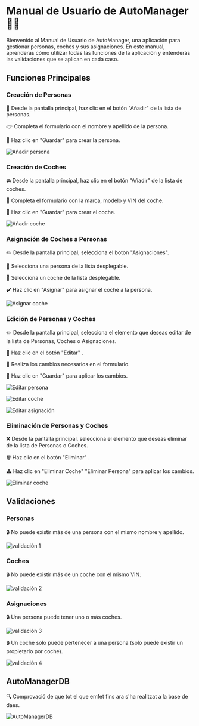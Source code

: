 # Manual de Usuario de AutoManager 🚗💼

Bienvenido al Manual de Usuario de AutoManager, una aplicación para gestionar personas, coches y sus asignaciones. En este manual, aprenderás cómo utilizar todas las funciones de la aplicación y entenderás las validaciones que se aplican en cada caso.

## Funciones Principales

### Creación de Personas
👤 Desde la pantalla principal, haz clic en el botón "Añadir" de la lista de personas.

👉 Completa el formulario con el nombre y apellido de la persona.

💾 Haz clic en "Guardar" para crear la persona.

![Añadir persona](AutoManager/images/añadir_persona.png)

### Creación de Coches
🚘 Desde la pantalla principal, haz clic en el botón "Añadir" de la lista de coches.

📝 Completa el formulario con la marca, modelo y VIN del coche.

💾 Haz clic en "Guardar" para crear el coche. 

![Añadir coche](AutoManager/images/añadir_coche.png)

### Asignación de Coches a Personas
✏️ Desde la pantalla principal, selecciona el boton "Asignaciones".

👤 Selecciona una persona de la lista desplegable.

🚗 Selecciona un coche de la lista desplegable.

✔️ Haz clic en "Asignar" para asignar el coche a la persona.


![Asignar coche](AutoManager/images/asignar_coche.png)


### Edición de Personas y Coches
✏️ Desde la pantalla principal, selecciona el elemento que deseas editar de la lista de Personas, Coches o Asignaciones.

🔄 Haz clic en el botón "Editar" .

📝 Realiza los cambios necesarios en el formulario.

💾 Haz clic en "Guardar" para aplicar los cambios.


![Editar persona](AutoManager/images/editar_persona.png)

![Editar coche](AutoManager/images/editar_coche.png)

![Editar asignación](AutoManager/images/editar_asignacion.png)


### Eliminación de Personas y Coches
❌ Desde la pantalla principal, selecciona el elemento que deseas eliminar de la lista de Personas o Coches.

🗑️ Haz clic en el botón "Eliminar" .

⚠️ Haz clic en "Eliminar Coche" "Eliminar Persona" para aplicar los cambios.

![Eliminar coche](AutoManager/images/eliminar_coche.png)

## Validaciones

### Personas
🔒 No puede existir más de una persona con el mismo nombre y apellido.

![validación 1](AutoManager/images/validacion1.png)

### Coches
🔒 No puede existir más de un coche con el mismo VIN.

![validación 2](AutoManager/images/validacion2.png)

### Asignaciones
🔒 Una persona puede tener uno o más coches.

![validación 3](AutoManager/images/validacion3.png)

🔒 Un coche solo puede pertenecer a una persona (solo puede existir un propietario por coche).

![validación 4](AutoManager/images/validacion4.png)

## AutoManagerDB

🔍 Comprovació de que tot el que emfet fins ara s'ha realitzat a la base de daes.

![AutoManagerDB](AutoManager/images/AutoManagerDB.png)


